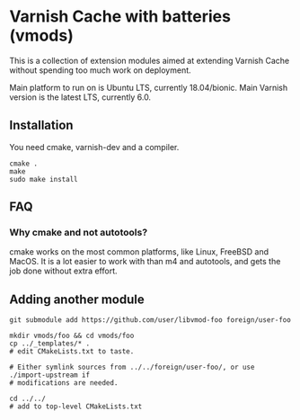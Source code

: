 
# Varnish Cache with batteries (vmods)

This is a collection of extension modules aimed at extending
Varnish Cache without spending too much work on deployment.


Main platform to run on is Ubuntu LTS, currently 18.04/bionic.
Main Varnish version is the latest LTS, currently 6.0.


## Installation

You need cmake, varnish-dev and a compiler.

```
cmake .
make
sudo make install
```


## FAQ


### Why cmake and not autotools?

cmake works on the most common platforms, like Linux, FreeBSD and MacOS. It is a
lot easier to work with than m4 and autotools, and gets the job done without
extra effort.


## Adding another module

```
git submodule add https://github.com/user/libvmod-foo foreign/user-foo

mkdir vmods/foo && cd vmods/foo
cp ../_templates/* .
# edit CMakeLists.txt to taste.

# Either symlink sources from ../../foreign/user-foo/, or use ./import-upstream if
# modifications are needed.

cd ../../
# add to top-level CMakeLists.txt

```
